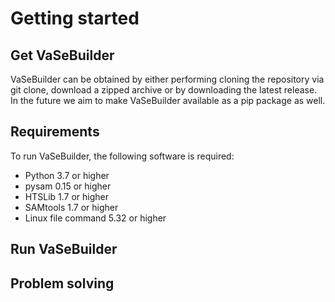 # Getting started

## Get VaSeBuilder
VaSeBuilder can be obtained by either performing cloning the repository via git clone, download a zipped archive or by downloading the latest release. In the future we aim to make VaSeBuilder available as a pip package as well.

## Requirements
To run VaSeBuilder, the following software is required:
* Python 3.7 or higher
* pysam 0.15 or higher
* HTSLib 1.7 or higher
* SAMtools 1.7 or higher
* Linux file command 5.32 or higher

## Run VaSeBuilder


## Problem solving
